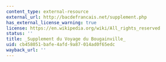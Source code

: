 ```yaml
---
content_type: external-resource
external_url: http://bacdefrancais.net/supplement.php
has_external_license_warning: true
license: https://en.wikipedia.org/wiki/All_rights_reserved
status: ''
title: _Supplement du Voyage du Bougainville_
uid: cb458051-bafe-4afd-9a87-014ad0f65edc
wayback_url: ''
---
```

